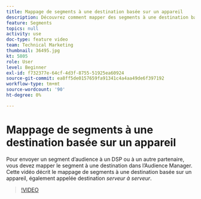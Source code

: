 ```yaml
---
title: Mappage de segments à une destination basée sur un appareil
description: Découvrez comment mapper des segments à une destination basée sur un appareil, également appelée destination _serveur à serveur_. Pour envoyer un segment d’audience à un DSP ou à un autre partenaire, vous devez mapper le segment à une destination dans Audience Manager.
feature: Segments
topics: null
activity: use
doc-type: feature video
team: Technical Marketing
thumbnail: 36495.jpg
kt: 5805
role: User
level: Beginner
exl-id: f732377e-64cf-4d3f-8755-51925ea60924
source-git-commit: ea8ff5de0157659fa91341c4a4aa49de6f397192
workflow-type: tm+mt
source-wordcount: '90'
ht-degree: 0%

---
```


# Mappage de segments à une destination basée sur un appareil

Pour envoyer un segment d’audience à un DSP ou à un autre partenaire, vous devez mapper le segment à une destination dans l’Audience Manager. Cette vidéo décrit le mappage de segments à une destination basée sur un appareil, également appelée destination _serveur à serveur_.

>[!VIDEO](https://video.tv.adobe.com/v/41304/?quality=12&learn=on&captions=fre_fr)
